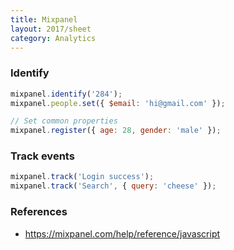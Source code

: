 ```yaml
---
title: Mixpanel
layout: 2017/sheet
category: Analytics
---
```


### Identify

```js
mixpanel.identify('284');
mixpanel.people.set({ $email: 'hi@gmail.com' });
```

```js
// Set common properties
mixpanel.register({ age: 28, gender: 'male' });
```

### Track events

```js
mixpanel.track('Login success');
mixpanel.track('Search', { query: 'cheese' });
```

### References

-   <https://mixpanel.com/help/reference/javascript>
